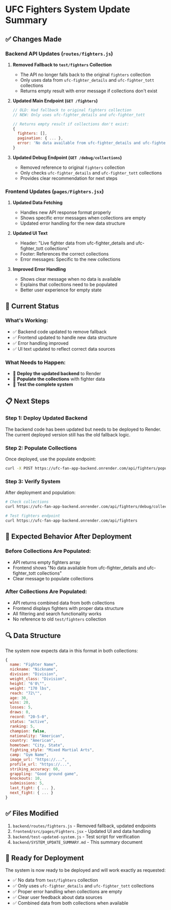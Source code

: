 # UFC Fighters System Update Summary

## ✅ **Changes Made**

### **Backend API Updates (`routes/fighters.js`)**

1. **Removed Fallback to `test/fighters` Collection**
   - The API no longer falls back to the original `fighters` collection
   - Only uses data from `ufc-fighter_details` and `ufc-fighter_tott` collections
   - Returns empty result with error message if collections don't exist

2. **Updated Main Endpoint (`GET /fighters`)**
   ```javascript
   // OLD: Had fallback to original fighters collection
   // NEW: Only uses ufc-fighter_details and ufc-fighter_tott
   
   // Returns empty result if collections don't exist:
   {
     fighters: [],
     pagination: { ... },
     error: 'No data available from ufc-fighter_details and ufc-fighter_tott collections'
   }
   ```

3. **Updated Debug Endpoint (`GET /debug/collections`)**
   - Removed reference to original `fighters` collection
   - Only checks `ufc-fighter_details` and `ufc-fighter_tott` collections
   - Provides clear recommendation for next steps

### **Frontend Updates (`pages/Fighters.jsx`)**

1. **Updated Data Fetching**
   - Handles new API response format properly
   - Shows specific error messages when collections are empty
   - Updated error handling for the new data structure

2. **Updated UI Text**
   - Header: "Live fighter data from ufc-fighter_details and ufc-fighter_tott collections"
   - Footer: References the correct collections
   - Error messages: Specific to the new collections

3. **Improved Error Handling**
   - Shows clear message when no data is available
   - Explains that collections need to be populated
   - Better user experience for empty state

## 🔧 **Current Status**

### **What's Working:**
- ✅ Backend code updated to remove fallback
- ✅ Frontend updated to handle new data structure
- ✅ Error handling improved
- ✅ UI text updated to reflect correct data sources

### **What Needs to Happen:**
- 🔄 **Deploy the updated backend** to Render
- 🔄 **Populate the collections** with fighter data
- 🔄 **Test the complete system**

## 📋 **Next Steps**

### **Step 1: Deploy Updated Backend**
The backend code has been updated but needs to be deployed to Render. The current deployed version still has the old fallback logic.

### **Step 2: Populate Collections**
Once deployed, use the populate endpoint:
```bash
curl -X POST https://ufc-fan-app-backend.onrender.com/api/fighters/populate-collections
```

### **Step 3: Verify System**
After deployment and population:
```bash
# Check collections
curl https://ufc-fan-app-backend.onrender.com/api/fighters/debug/collections

# Test fighters endpoint
curl https://ufc-fan-app-backend.onrender.com/api/fighters
```

## 🎯 **Expected Behavior After Deployment**

### **Before Collections Are Populated:**
- API returns empty fighters array
- Frontend shows "No data available from ufc-fighter_details and ufc-fighter_tott collections"
- Clear message to populate collections

### **After Collections Are Populated:**
- API returns combined data from both collections
- Frontend displays fighters with proper data structure
- All filtering and search functionality works
- No reference to old `test/fighters` collection

## 🔍 **Data Structure**

The system now expects data in this format in both collections:

```javascript
{
  name: "Fighter Name",
  nickname: "Nickname",
  division: "Division",
  weight_class: "Division",
  height: "6'0\"",
  weight: "170 lbs",
  reach: "72\"",
  age: 30,
  wins: 20,
  losses: 5,
  draws: 0,
  record: "20-5-0",
  status: "active",
  ranking: 5,
  champion: false,
  nationality: "American",
  country: "American",
  hometown: "City, State",
  fighting_style: "Mixed Martial Arts",
  camp: "Gym Name",
  image_url: "https://...",
  profile_url: "https://...",
  striking_accuracy: 60,
  grappling: "Good ground game",
  knockouts: 10,
  submissions: 5,
  last_fight: { ... },
  next_fight: { ... }
}
```

## ✅ **Files Modified**

1. `backend/routes/fighters.js` - Removed fallback, updated endpoints
2. `frontend/src/pages/Fighters.jsx` - Updated UI and data handling
3. `backend/test-updated-system.js` - Test script for verification
4. `backend/SYSTEM_UPDATE_SUMMARY.md` - This summary document

## 🚀 **Ready for Deployment**

The system is now ready to be deployed and will work exactly as requested:
- ✅ No data from `test/fighters` collection
- ✅ Only uses `ufc-fighter_details` and `ufc-fighter_tott` collections
- ✅ Proper error handling when collections are empty
- ✅ Clear user feedback about data sources
- ✅ Combined data from both collections when available

